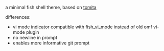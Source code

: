 a minimal fish shell theme, based on [tomita](https://github.com/daveyarwood/tomita)

differences:
* vi mode indicator compatible with fish_vi_mode instead of old omf vi-mode plugin
* no newline in prompt
* enables more informative git prompt
